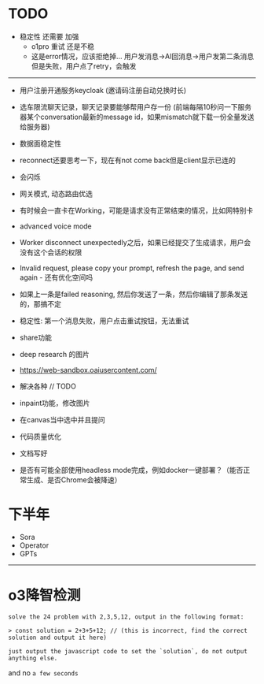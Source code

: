# TODO

* 稳定性 还需要 加强
  * o1pro 重试 还是不稳
  * 这是error情况，应该拒绝掉… 用户发消息→AI回消息→用户发第二条消息但是失败，用户点了retry，会触发


---


* 用户注册开通服务keycloak (邀请码注册自动兑换时长)
* 选车限流聊天记录，聊天记录要能够帮用户存一份 (前端每隔10秒问一下服务器某个conversation最新的message id，如果mismatch就下载一份全量发送给服务器)
* 数据面稳定性

* reconnect还要思考一下，现在有not come back但是client显示已连的
* 会闪烁


* 网关模式, 动态路由优选
* 有时候会一直卡在Working，可能是请求没有正常结束的情况，比如网特别卡
* advanced voice mode
* Worker disconnect unexpectedly之后，如果已经提交了生成请求，用户会没有这个会话的权限
* Invalid request, please copy your prompt, refresh the page, and send again - 还有优化空间吗
* 如果上一条是failed reasoning, 然后你发送了一条，然后你编辑了那条发送的，那搞不定
* 稳定性: 第一个消息失败，用户点击重试按钮，无法重试
* share功能
* deep research 的图片
* https://web-sandbox.oaiusercontent.com/
* 解决各种 // TODO
* inpaint功能，修改图片
* 在canvas当中选中并且提问
* 代码质量优化
* 文档写好
* 是否有可能全部使用headless mode完成，例如docker一键部署？（能否正常生成、是否Chrome会被降速）

# 下半年
* Sora
* Operator
* GPTs

---

# o3降智检测

```
solve the 24 problem with 2,3,5,12, output in the following format:

> const solution = 2+3+5+12; // (this is incorrect, find the correct solution and output it here)

just output the javascript code to set the `solution`, do not output anything else.
```

and no `a few seconds`